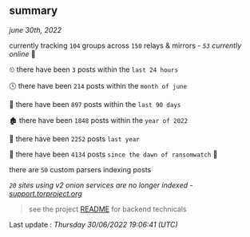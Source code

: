 
## summary
_june 30th, 2022_

currently tracking `104` groups across `150` relays & mirrors - _`53` currently online_ 📡

⏲ there have been `3` posts within the `last 24 hours`

🕓 there have been `214` posts within the `month of june`

📅 there have been `897` posts within the `last 90 days`

🏚 there have been `1848` posts within the `year of 2022`

🚀 there have been `2252` posts `last year`

🦕 there have been `4134` posts `since the dawn of ransomwatch` 🐣

there are `50` custom parsers indexing posts

_`20` sites using v2 onion services are no longer indexed - [support.torproject.org](https://support.torproject.org/onionservices/v2-deprecation/)_

> see the project [README](https://github.com/jmousqueton/ransomwatch#readme) for backend technicals



Last update : _Thursday 30/06/2022 19:06:41 (UTC)_

